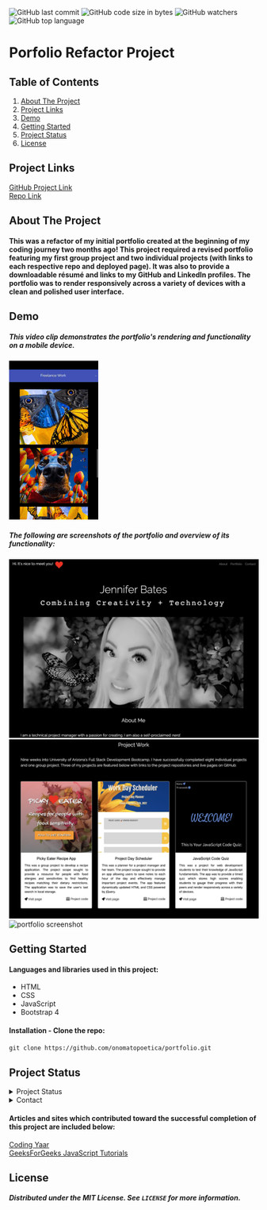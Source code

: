 ![GitHub last commit](https://img.shields.io/github/last-commit/onomatopoetica/portfolio)  ![GitHub code size in bytes](https://img.shields.io/github/languages/code-size/onomatopoetica/portfolio)  ![GitHub watchers](https://img.shields.io/github/watchers/onomatopoetica/portfolio?label=Watch&style=social)  ![GitHub top language](https://img.shields.io/github/languages/top/onomatopoetica/portfolio)

# Porfolio Refactor Project <br>

## Table of Contents
1. [About The Project](#About-The-Project)
1. [Project Links](#Project-Links)
1. [Demo](#Demo)
1. [Getting Started](#Getting-Started)
1. [Project Status](#Project-Status)
1. [License](#License)

## Project Links
[GitHub Project Link](https://onomatopoetica.github.io/portfolio/)<br>
[Repo Link](https://github.com/onomatopoetica/portfolio)

## About The Project

#### This was a refactor of my initial portfolio created at the beginning of my coding journey two months ago! This project required a revised portfolio featuring my first group project and two individual projects (with links to each respective repo and deployed page). It was also to provide a downloadable résumé and links to my GitHub and LinkedIn profiles. The portfolio was to render responsively across a variety of devices with a clean and polished user interface. 

## Demo

##### This video clip demonstrates the portfolio's rendering and functionality on a mobile device. <br>

![See how it works!](Assets/Images/jbportfolio.gif)  

##### The following are screenshots of the portfolio and overview of its functionality: <br>

<img src="Assets/Images/aboutMe.png" alt="portfolio screenshot" width="800" height="auto"> <br>
<img src="Assets/Images/projectWork.png" alt="portfolio screenshot" width="800" height="auto"> <br>
<img src="Assets/Images/freelanceWork.png" alt="portfolio screenshot" width="800" height="auto"> <br>

## Getting Started

#### Languages and libraries used in this project:
* HTML
* CSS
* JavaScript
* Bootstrap 4

#### Installation - Clone the repo: <br>
   ``` 
   git clone https://github.com/onomatopoetica/portfolio.git
   ```

## Project Status
<details>
    <summary>Project Status</summary>
    Active
</details>
<details>
    <summary>Contact</summary>
    jendotb@gmail.com
</details>

#### Articles and sites which contributed toward the successful completion of this project are included below:

[Coding Yaar](https://codingyaar.com/) <br>
[GeeksForGeeks JavaScript Tutorials](https://www.geeksforgeeks.org/loops-in-javascript/?ref=lbp) <br>

## License
##### Distributed under the MIT License. See `LICENSE` for more information.
